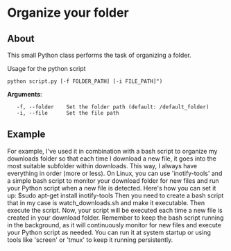 # Organize your folder

## About

This small Python class performs the task of organizing a folder. 

Usage for the python script 
```
python script.py [-f FOLDER_PATH] [-i FILE_PATH]") 

```

**Arguments**:
```
   -f, --folder    Set the folder path (default: /default_folder)
   -i, --file      Set the file path 
```

## Example
For example, I've used it in combination with a bash script to organize my downloads folder so that each time I download a new file, it goes into the most suitable subfolder within downloads. This way, I always have everything in order (more or less). 
On Linux, you can use 'inotify-tools' and a simple bash script to monitor your download folder for new files and run your Python script when a new file is detected. 
Here's how you can set it up:
   $sudo apt-get install inotify-tools
Then you need to create a bash script that in my case is watch_downloads.sh and make it executable. Then execute the script.
Now, your script will be executed each time a new file is created in your download folder. Remember to keep the bash script running in the background, as it will continuously monitor for new files and execute your Python script as needed. You can run it at system startup or using tools like 'screen' or 'tmux' to keep it running persistently.
